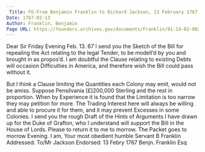 ```yaml
---
 Title: FO-From Benjamin Franklin to Richard Jackson, 13 February 1767
Date: 1767-02-13
Author: Franklin, Benjamin
Page URL: https://founders.archives.gov/documents/Franklin/01-14-02-0024
---
```


Dear Sir
Friday Evening Feb. 13. 67
I send you the Sketch of the Bill for repealing the Act relating to the legal Tender, to be modell’d by you and brought in as propos’d.
I am doubtful the Clause relating to existing Debts will occasion Difficulties in America, and therefore wish the Bill could pass without it.

But I think a Clause limiting the Quantities each Colony may emit, would not be amiss. Suppose Pensilvania [£]200,000 Sterling and the rest in proportion. When by Experience it is found that the Limitation is too narrow they may petition for more. The Trading Interest here will always be willing and able to procure it for them, and it may prevent Excesses in some Colonies.
I send you the rough Draft of the Hints of Arguments I have drawn up for the Duke of Grafton, who I understand will support the Bill in the House of Lords. Please to return it to me to morrow.
The Packet goes to morrow Evening. I am, Your most obedient humble Servant
B Franklin
 Addressed: To/Mr Jackson
Endorsed: 13 Febry 1767 Benjn. Franklin Esq

